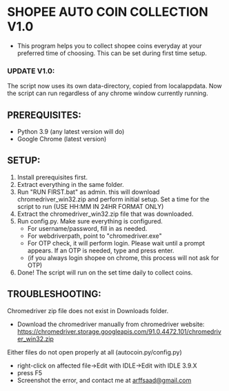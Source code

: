 # SHOPEE AUTO COIN COLLECTION V1.0

* This program helps you to collect shopee coins everyday at your preferred time of choosing. This can be set during first time setup.

### UPDATE V1.0:
The script now uses its own data-directory, copied from localappdata. Now the script can run regardless of any chrome window currently running.

## PREREQUISITES:

* Python 3.9 (any latest version will do)
* Google Chrome (latest version)

## SETUP:

1. Install prerequisites first.
2. Extract everything in the same folder.
3. Run "RUN FIRST.bat" as admin. this will download chromedriver_win32.zip and perform initial setup. Set a time for the script to run (USE HH:MM IN 24HR FORMAT ONLY)
4. Extract the chromedriver_win32.zip file that was downloaded.
5. Run config.py. Make sure everything is configured.
	- For username/password, fill in as needed.
	- For webdriverpath, point to "chromedriver.exe"
	- For OTP check, it will perform login. Please wait until a prompt appears. If an OTP is needed, type and press enter.
	- (if you always login shopee on chrome, this process will not ask for OTP)
6. Done! The script will run on the set time daily to collect coins.

## TROUBLESHOOTING:

Chromedriver zip file does not exist in Downloads folder.
- Download the chromedriver manually from chromedriver website: https://chromedriver.storage.googleapis.com/91.0.4472.101/chromedriver_win32.zip

Either files do not open properly at all (autocoin.py/config.py)
- right-click on affected file->Edit with IDLE->Edit with IDLE 3.9.X
- press F5
- Screenshot the error, and contact me at arffsaad@gmail.com
